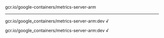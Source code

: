 gcr.io/google-containers/metrics-server-arm 

----
gcr.io/google_containers/metrics-server-arm:dev √

gcr.io/google_containers/metrics-server-arm:dev √

